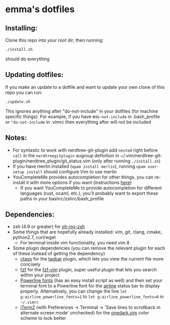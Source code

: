 <h1>emma's dotfiles</h1>

<h2>Installing:</h2>

Clone this repo <em>into your root dir</em>, then running:

```
./install.sh
``` 

should do everything

<h2>Updating dotfiles:</h2>

If you make an update to a dotfile and want to update your own clone of this repo you can run:

```
./update.sh
``` 

This ignores anything after "do-not-include" in your dotfiles (for machine specific things).
For example, if you have `#do-not-include` in .bash_profile or `"do-not-include`
in .vimrc then everything after will not be included

<h2>Notes:</h2>

- For syntastic to work with nerdtree-git-plugin add `nested` right before `call` in the `nerdtreegitplugin` augroup definition in ~/.vim/nerdtree-git-plugin/nerdtree_plugin/git_status.vim (only after running `./install.sh`)
- If you have merlin installed (`opam install merlin`), running `opam user-setup install` should configure Vim to use merlin
- YouCompleteMe provides autocompletion for other things, you can re-install it with more options if you want (instructions [here](https://valloric.github.io/YouCompleteMe/))
    - If you want YouCompleteMe to provide autocompletion for different languages (rust, ocaml, etc.), you'll probably want to export these paths in your bashrc/zshrc/bash_profile

<h2>Dependencies:</h2>

- zsh (4.9 or greater) for [oh-my-zsh](https://github.com/robbyrussell/oh-my-zsh)
- Some things that are hopefully already installed: vim, git, clang, cmake, python2.7, curl/wget
    - For terminal inside vim functionality, you need vim 8
- Some plugin dependencies (you can remove the relevant plugin for each of these instead of getting the dependency)
    - [ctags](https://github.com/universal-ctags/ctags) for the [tagbar](https://github.com/majutsushi/tagbar) plugin, which lets you view the current file more concisely
    - [fzf](https://github.com/junegunn/fzf) for the [fzf-vim](https://github.com/junegunn/fzf.vim) plugin, super useful plugin that lets you search within your project
    - [Powerline fonts](https://github.com/powerline/fonts) (has an easy install script as well) and then set your terminal font to a Powerline font for 
      the [airline](https://github.com/vim-airline/vim-airline) status bar to display properly. Alternatively, you can change the line 
      `let g:airline_powerline_fonts=1` to `let g:airline_powerline_fonts=0` in `~/.vimrc`
    - [iTerm2](https://www.iterm2.com/) (with Preferences -> Terminal -> 'Save lines to scrollback in alternate screen mode' unchecked)
      for the [onedark.vim](https://github.com/joshdick/onedark.vim) color scheme to look better
